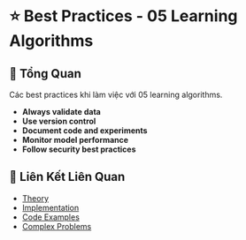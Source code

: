 # ⭐ Best Practices - 05 Learning Algorithms

## 🎯 Tổng Quan

Các best practices khi làm việc với 05 learning algorithms.

- **Always validate data**
- **Use version control**
- **Document code and experiments**
- **Monitor model performance**
- **Follow security best practices**

## 🔗 Liên Kết Liên Quan

- [Theory](./THEORY_05_learning_algorithms.md)
- [Implementation](./IMPLEMENTATION_05_learning_algorithms.md)
- [Code Examples](./CODE_EXAMPLES_05_learning_algorithms.md)
- [Complex Problems](./COMPLEX_PROBLEMS.md)
